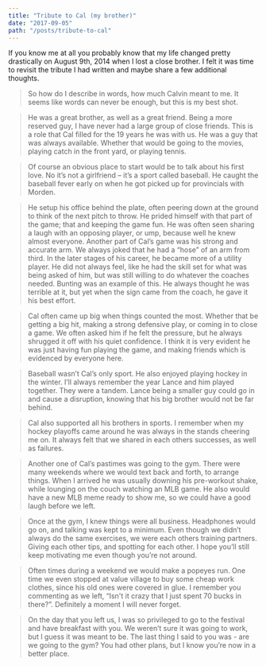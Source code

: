 ```yaml
---
title: "Tribute to Cal (my brother)"
date: "2017-09-05"
path: "/posts/tribute-to-cal"
---
```


If you know me at all you probably know that my life changed pretty drastically on August 9th, 2014 when I lost a close brother. I felt it was time to revisit the tribute I had written and maybe share a few additional thoughts.

> So how do I describe in words, how much Calvin meant to me. It seems like words can never be enough, but this is my best shot.

> He was a great brother, as well as a great friend. Being a more reserved guy, I have never had a large group of close friends. This is a role that Cal filled for the 19 years he was with us. He was a guy that was always available. Whether that would be going to the movies, playing catch in the front yard, or playing tennis.

> Of course an obvious place to start would be to talk about his first love. No it’s not a girlfriend – it’s a sport called baseball. He caught the baseball fever early on when he got picked up for provincials with Morden.

> He setup his office behind the plate, often peering down at the ground to think of the next pitch to throw. He prided himself with that part of the game; that and keeping the game fun. He was often seen sharing a laugh with an opposing player, or ump, because well he knew almost everyone. Another part of Cal’s game was his strong and accurate arm. We always joked that he had a “hose” of an arm from third. In the later stages of his career, he became more of a utility player. He did not always feel, like he had the skill set for what was being asked of him, but was still willing to do whatever the coaches needed. Bunting was an example of this. He always thought he was terrible at it, but yet when the sign came from the coach, he gave it his best effort.

> Cal often came up big when things counted the most. Whether that be getting a big hit, making a strong defensive play, or coming in to close a game. We often asked him if he felt the pressure, but he always shrugged it off with his quiet confidence. I think it is very evident he was just having fun playing the game, and making friends which is evidenced by everyone here.

> Baseball wasn’t Cal’s only sport. He also enjoyed playing hockey in the winter. I’ll always remember the year Lance and him played together. They were a tandem. Lance being a smaller guy could go in and cause a disruption, knowing that his big brother would not be far behind.

> Cal also supported all his brothers in sports. I remember when my hockey playoffs came around he was always in the stands cheering me on. It always felt that we shared in each others successes, as well as failures.

> Another one of Cal’s pastimes was going to the gym. There were many weekends where we would text back and forth, to arrange things. When I arrived he was usually downing his pre-workout shake, while lounging on the couch watching an MLB game. He also would have a new MLB meme ready to show me, so we could have a good laugh before we left.

> Once at the gym, I knew things were all business. Headphones would go on, and talking was kept to a minimum. Even though we didn’t always do the same exercises, we were each others training partners. Giving each other tips, and spotting for each other. I hope you’ll still keep motivating me even though you’re not around.

> Often times during a weekend we would make a popeyes run. One time we even stopped at value village to buy some cheap work clothes, since his old ones were covered in glue. I remember you commenting as we left, “Isn't it crazy that I just spent 70 bucks in there?”. Definitely a moment I will never forget.

> On the day that you left us, I was so privileged to go to the festival and have breakfast with you. We weren’t sure it was going to work, but I guess it was meant to be. The last thing I said to you was - are we going to the gym? You had other plans, but I know you’re now in a better place.
